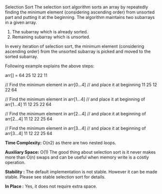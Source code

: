 Selection Sort
The selection sort algorithm sorts an array by repeatedly finding the minimum element (considering ascending order) from unsorted part and putting it at the beginning. The algorithm maintains two subarrays in a given array.

1) The subarray which is already sorted.
2) Remaining subarray which is unsorted.

In every iteration of selection sort, the minimum element (considering ascending order) from the unsorted subarray is picked and moved to the sorted subarray.

Following example explains the above steps:

arr[] = 64 25 12 22 11

// Find the minimum element in arr[0...4]
// and place it at beginning
11 25 12 22 64

// Find the minimum element in arr[1...4]
// and place it at beginning of arr[1...4]
11 12 25 22 64

// Find the minimum element in arr[2...4]
// and place it at beginning of arr[2...4]
11 12 22 25 64

// Find the minimum element in arr[3...4]
// and place it at beginning of arr[3...4]
11 12 22 25 64 

<b>Time Complexity:</b> O(n2) as there are two nested loops.

<b>Auxiliary Space:</b> O(1)
The good thing about selection sort is it never makes more than O(n) swaps and can be useful when memory write is a costly operation.

<b>Stability :</b> The default implementation is not stable. However it can be made stable. Please see stable selection sort for details.

<b>In Place :</b> Yes, it does not require extra space.
